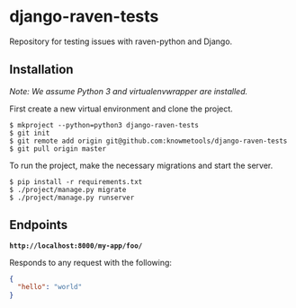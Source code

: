 # django-raven-tests

Repository for testing issues with raven-python and Django.


## Installation

*Note: We assume Python 3 and virtualenvwrapper are installed.*

First create a new virtual environment and clone the project.

```shell
$ mkproject --python=python3 django-raven-tests
$ git init
$ git remote add origin git@github.com:knowmetools/django-raven-tests
$ git pull origin master
```

To run the project, make the necessary migrations and start the server.

```shell
$ pip install -r requirements.txt
$ ./project/manage.py migrate
$ ./project/manage.py runserver
```

## Endpoints

**`http://localhost:8000/my-app/foo/`**

Responds to any request with the following:

```json
{
  "hello": "world"
}
```
